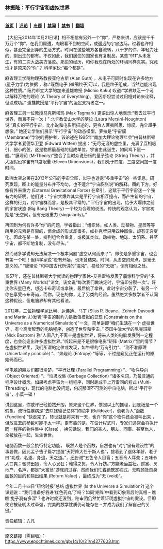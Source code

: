 ### 林振隆：平行宇宙和虚拟世界

---

#### [首页](../../../..?n4277603) &nbsp;|&nbsp; [评论](../../../../../epoch-comment?n4277603) &nbsp;|&nbsp; [专题](../../../../../epoch-special?n4277603) &nbsp;|&nbsp; [禁闻](../../../../../epoch-news?n4277603) &nbsp;|&nbsp; [禁书](../../../../../books?n4277603) &nbsp;|&nbsp; [翻墙](https://github.com/gfw-breaker/nogfw/blob/master/README.md?n4277603)


<div class="post_content" id="artbody" itemprop="articleBody">
 <!-- article content begin -->
 <p>
  【大纪元2014年10月21日讯】相不相信有另外一个“你”，严格来讲，应该是千千万万个“你”，在我们周遭，肉眼看不到的空间，或遥远的宇宙边际，过着也许相似，甚至完全迥异的生活方式。时间在这些地方各自流转，八十岁的你、年轻力壮的、刚出生的都有。不仅如此，我们居住的国家也有复制品，某些“911”从未发生，有的二次大战美方落败。那边的经历，和你我现在所处的环境同样真实。究竟谁才是原来的“你”？ 科学家说:“每个都是”。
 </p>
 <p>
  麻省理工学院物理系教授亚伦古斯 (Alan Guth) ，从电子可同时出现在许多地方(量子力学)为依据 ，称:“既然电子 (微细粒子)可以，我是粒子组成，当然也能出现这种性质。” 纽约市立大学的加来道雄教授 (Michio Kaku) 叹道:“学界缺乏一个可以解释万物的理论 (A Theory of Everything)，爱因斯坦尝试过用相对论来诠释，但没成功。” 道雄教授是“平行宇宙”的坚定支持者之一。
 </p>
 <p>
  麻省理工另一位教授马克斯塔玛 (Max Tagmark) 更语出惊人地表示:“我去过平行世界，而且不只一次！” 北卡教堂山大学的萝拉 (Laura Mersini-Noughton) 说:“真实的平行宇宙，比小说和电影所描述的，更令人匪夷所思、惊叹、完全超乎想像。” 她还让学生们展示“平行宇宙”的动态模型。萝拉是“宇宙膜 (Membrane)”学说的拥护者，该论述在1995年“南加大理论物理年会”由普林斯顿大学学者爱德华卫登 (Edward Witten) 提出：“无尽无涯的虚空里，充满了互相吸引、细小的弦，这是物质最基础的组成单位，宇宙由此诞生，如同鸡下蛋一般。”“膜理论 (M-Theory)”整合了当时众说纷纭的量子弦论 (String Theory) ，并大胆假设宇宙有11度限量 (Eleven Dimensions)，我们处于四度，三度空间加一度时间。
 </p>
 <p>
  欧洲太空总署在2013年公布的宇宙全图，似乎也透露“多重宇宙”的一些讯息，研究发现，图上的能量分布并不均匀，也不适合“宇宙膨胀说”的解释。图的下方，好像有外来重力 (External Gravitational Force) 在牵引，这赋于平行宇宙迷一个强有力的证明。他们说：“宇宙大爆炸其实是平行宇宙相互撞击，而产生新的宇宙，这样的行为，对宇宙群而言，是极其平常的。” 平行宇宙的出现，给予大爆炸之前的宇宙状态 (Big Bang Theory) 一个较为合理的说法。传统的观念认为，宇宙初始是“无空间，但有无限重力 (singularity)。”
 </p>
 <p>
  再回到为何有许多“你”的问题，学者指出：“组织体，如人类、动植物、星辰等等所用的元素是有限的，但合成的形式却很多，如扑克牌只用四种图像，却有无穷变化。因此在某一处，排列组合会重复，或极其类似。动植物、地球、太阳系、甚至宇宙，都不断地复制，没有尽头。”
 </p>
 <p>
  然而诸多学说却无法解决一个根本问题“虚空从何而来？”，即使是多重宇宙，也会有第一个吧！但科学家说“没有开始，也未曾结束。时间，从虚空的观点，是毫无意义的。” “膜理论 ”和中国古代所讲的“混沌”，易经的“无极”，倒有相似之处。
 </p>
 <p>
  1957年，还在普林斯顿大学就读的物理学家休•艾弗雷特发表了震惊科学界的“多重世界 (Many Worlds)”论文，该文说“每次我们做决定时，宇宙即分裂一次”。好比你去星巴克，想选卡布奇诺或拿铁，最后挑了拿铁，此时宇宙分裂了，有另一个你在享受卡布奇诺，而你，现在的你，走了另类的经验。虽然绝大多数学者不认同这种假设，但电脑界却有其他看法。
 </p>
 <p>
  2012年，三位物理学家比利、达佛迪、马丁 (Silas R. Beane，Zohreh Davoudi and Martin J.)发表“宇宙的制约力是数值模拟的显现 (Constraints on the Universe as a Numerical Simulation)”一文，简单讲即“咱们生活在一个
  <ok href="https://www.epochtimes.com/gb/tag/%E8%99%9A%E6%8B%9F%E4%B8%96%E7%95%8C.html">
   虚拟世界
  </ok>
  ，有个高度智慧的电脑程序，创造了世界和宇宙。” 英国牛津大学的尼克班斯 (Nick Bostrom) 称“人间八九不离十是虚拟世界，将来人类的电脑发展到一定程度，也会创造出许多虚拟世界。”听起来是不是很像电影“矩阵 (Matrix)”里的情节？在虚拟世界里，我们所谓的定律或发现，如牛顿的“万有引力”、“测不准原理 (Uncertainty principle) ”、“熵理论 (Entropy) ”等等，不过是窥见正在运行的原始码而已。
 </p>
 <p>
  学电脑的朋友们都很清楚，“平行处理 (Parallel Programming) ”、“物件导向 (Object Oriented) ”、“垃圾收集 (Garbage Collection) ”诸多名词，乃最普通的程序设计概念。如果考虑宇宙为一组程序，同时跑成千上万雷同的程式 (Multi-Threading)，现代的电脑也没问题，何况那深不可测的宇宙电脑，所以“平行宇宙”，小菜一碟！
 </p>
 <p>
  讲到这里，你或许已经豁然开朗，原来这个世界，依照以上的推理，到底祇是一个假象，流行性疾病是“去除残留记忆体”的程序 (Bulldozer)，衰老为人“函数 (Function) ”快走完了。转世就是将来有一天，也许“你”这个物件还会被叫出来 ，但放进去的参数可能不太一样。更有趣的是，在设计程式时，专家们通常会将执行同一程序的物件集中 (Class) ，换句话说，我们的亲人、朋友、同事、甚至仇人，全被放在一起，生生世世。
 </p>
 <p>
  电脑函数一般会执行特定功能， 既然人是个函数，自然也有“对宇宙有建设性”的事要做，因此孟子告子篇才提醒“天将降大任于斯人也”，接着到了退休年龄，老子曰“功成、名遂、身退，天之道。”，还告诫“五色令人目盲；五音令人耳聋；五味令人口爽；驰骋田猎，令人心发狂；难得之货，令人行妨。”方能老当益壮。财富、房地产、名声，都是“大富翁”游戏的过客，然而我们忙着跑既定程式，无暇顾及自身函数的目的和输出结果 (Return Value) ，最终成为“无 (void)”。
 </p>
 <p>
  今年二月十四日“纽约时报”总结
  <ok href="https://www.epochtimes.com/gb/tag/%E8%99%9A%E6%8B%9F%E4%B8%96%E7%95%8C.html">
   虚拟世界
  </ok>
  (Is the Universe a Simulation?) 这个课题说：“我们准备好吞进‘红色药丸’了吗？如同‘矩阵’中看到幻象背后的真相 – 瞧瞧‘兔子洞有多深’？也许时候还没到，陪审团仍然忙着证明虚拟宇宙的假设。但即使它被证明太过牵强，完美的数学性质仍可能存在 – 并成为我们了解自己的关键。”
 </p>
 <p>
  责任编辑：方凡
 </p>
 <!-- article content end -->
 <div id="below_article_ad">
 </div>
</div>


---

原文链接（需翻墙）：https://www.epochtimes.com/gb/14/10/21/n4277603.htm